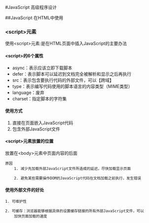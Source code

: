 #JavaScript 高级程序设计

##JavaScript 在HTML中使用

### <script\>元素

使用<script\>元素:是在HTML页面中插入JavaScript的主要办法

#### <script\>的6个属性

* async：表示应该立即下载脚本
* defer：表示脚本可以延迟到文档完全被解析和显示之后再执行
* src：表示包含要执行代码的外部文件，可以【跨域】
* type：表示编写代码使用的脚本语言的内容类型（MIME类型）
* language：废弃
* charset：指定脚本的字符集

#### 使用方式

1. 直接在页面嵌入JavaScript代码
2. 包含外部JavaScript文件

#### <script\>元素放置的位置

放置在<body\>元素中页面内容的后面

    原因
        1. 减少先加载外部JavaScript文件所造成的延迟，尽快加载显示页面

        2. 避免某些需要操作DOM的JavaScript代码在文档加载之前执行，发生错误

#### 使用外部文件的好处

    1. 可维护性

    2. 可缓存：浏览器能够根据具体的设置缓存链接的所有外部JavaScript文件，可以
        加快页面加载的速度